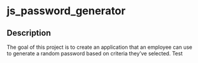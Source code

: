 # js_password_generator

## Description
The goal of this project is to create an application that an employee can use to generate a random password based on criteria they’ve selected.
Test 